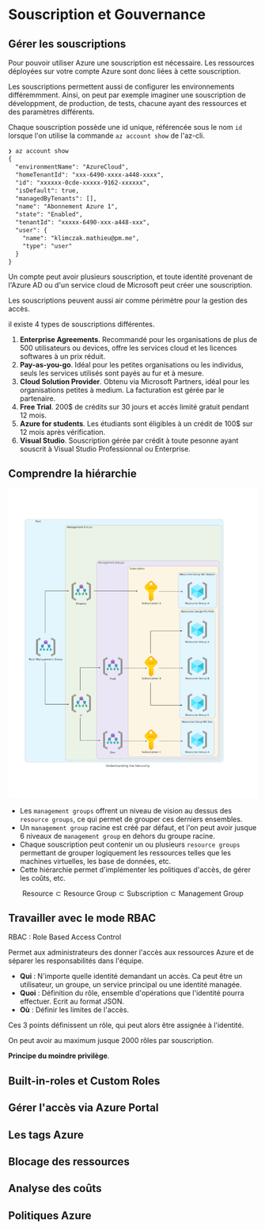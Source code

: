 # Souscription et Gouvernance

## Gérer les souscriptions

Pour pouvoir utiliser Azure une souscription est nécessaire. Les ressources déployées sur votre compte Azure sont donc liées à cette souscription.

Les souscriptions permettent aussi de configurer les environnements différemmment. Ainsi, on peut par exemple imaginer une souscription de développment, de production, de tests, chacune ayant des ressources et des paramètres différents.

Chaque souscription possède une id unique, référencée sous le nom `id` lorsque l'on utilise la commande `az account show` de l'az-cli.

```shell
❯ az account show
{
  "environmentName": "AzureCloud",
  "homeTenantId": "xxx-6490-xxxx-a448-xxxx",
  "id": "xxxxxx-0cde-xxxxx-9162-xxxxxx",
  "isDefault": true,
  "managedByTenants": [],
  "name": "Abonnement Azure 1",
  "state": "Enabled",
  "tenantId": "xxxxx-6490-xxx-a448-xxx",
  "user": {
    "name": "klimczak.mathieu@pm.me",
    "type": "user"
  }
}
```
Un compte peut avoir plusieurs souscription, et toute identité provenant de l'Azure AD ou d'un service cloud de Microsoft peut créer une souscription.

Les souscriptions peuvent aussi air comme périmètre pour la gestion des accès.

il existe 4 types de souscriptions différentes.

1. **Enterprise Agreements**. Recommandé pour les organisations de plus de 500 utilisateurs ou devices, offre les services cloud et les licences softwares à un prix réduit.
2. **Pay-as-you-go**. Idéal pour les petites organisations ou les individus, seuls les services utilisés sont payés au fur et à mesure.
3. **Cloud Solution Provider**. Obtenu via Microsoft Partners, idéal pour les organisations petites à medium. La facturation est gérée par le partenaire.
4. **Free Trial**. 200$ de crédits sur 30 jours et accès limité gratuit pendant 12 mois.
5. **Azure for students**. Les étudiants sont éligibles à un crédit de 100$ sur 12 mois après vérification.
6. **Visual Studio**. Souscription gérée par crédit à toute pesonne ayant souscrit à Visual Studio Professionnal ou Enterprise.


## Comprendre la hiérarchie

![screen](./../images/az104/hierarchy.svg)

* Les `management groups` offrent un niveau de vision au dessus des `resource groups`, ce qui permet de grouper ces derniers ensembles.
* Un `management group` racine est créé par défaut, et l'on peut avoir jusque 6 niveaux de `management group` en dehors du groupe racine.
* Chaque souscription peut contenir un ou plusieurs `resource groups` permettant de grouper logiquement les ressources telles que les machines virtuelles, les base de données, etc.
* Cette hiérarchie permet d'implémenter les politiques d'accès, de gérer les coûts, etc.

$$
\text{Resource} \subset \text {Resource Group} \subset \text {Subscription} \subset \text {Management Group}
$$

## Travailler avec le mode RBAC

RBAC : Role Based Access Control

Permet aux administrateurs des donner l'accès aux ressources Azure et de séparer les responsabilités dans l'équipe.

* **Qui** : N'importe quelle identité demandant un accès. Ca peut être un utilisateur, un groupe, un service principal ou une identité managée.
* **Quoi** : Définition du rôle, ensemble d'opérations que l'identité pourra effectuer. Ecrit au format JSON.
* **Où** : Définir les limites de l'accès.

Ces 3 points définissent un rôle, qui peut alors être assignée à l'identité.

On peut avoir au maximum jusque 2000 rôles par souscription.

**Principe du moindre privilège**.

## Built-in-roles et Custom Roles

## Gérer l'accès via Azure Portal

## Les tags Azure

## Blocage des ressources

## Analyse des coûts

## Politiques Azure
